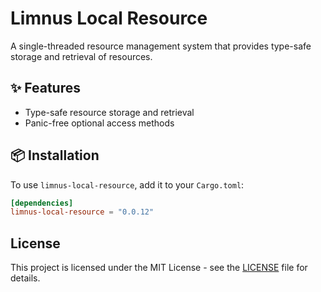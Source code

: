 # Limnus Local Resource

A single-threaded resource management system that provides type-safe storage and retrieval of resources.

## ✨ Features

- Type-safe resource storage and retrieval
- Panic-free optional access methods

## 📦 Installation

To use `limnus-local-resource`, add it to your `Cargo.toml`:

```toml
[dependencies]
limnus-local-resource = "0.0.12"
```

## License

This project is licensed under the MIT License - see the [LICENSE](LICENSE) file for details.
